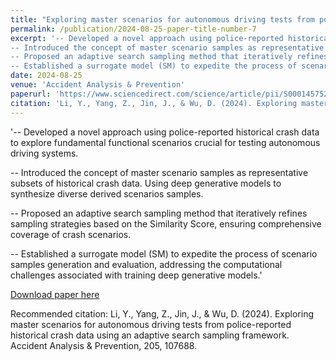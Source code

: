 ```yaml
---
title: "Exploring master scenarios for autonomous driving tests from police-reported historical crash data using an adaptive search sampling framework"
permalink: /publication/2024-08-25-paper-title-number-7
excerpt: '-- Developed a novel approach using police-reported historical crash data to explore fundamental functional scenarios crucial for testing autonomous driving systems.
-- Introduced the concept of master scenario samples as representative subsets of historical crash data. Using deep generative models to synthesize diverse derived scenarios samples.
-- Proposed an adaptive search sampling method that iteratively refines sampling strategies based on the Similarity Score, ensuring comprehensive coverage of crash scenarios.
-- Established a surrogate model (SM) to expedite the process of scenario samples generation and evaluation, addressing the computational challenges associated with training deep generative models.'
date: 2024-08-25
venue: 'Accident Analysis & Prevention'
paperurl: 'https://www.sciencedirect.com/science/article/pii/S0001457524002331'
citation: 'Li, Y., Yang, Z., Jin, J., & Wu, D. (2024). Exploring master scenarios for autonomous driving tests from police-reported historical crash data using an adaptive search sampling framework. Accident Analysis & Prevention, 205, 107688.'
---
```


'-- Developed a novel approach using police-reported historical crash data to explore fundamental functional scenarios crucial for testing autonomous driving systems.

-- Introduced the concept of master scenario samples as representative subsets of historical crash data. Using deep generative models to synthesize diverse derived scenarios samples.

-- Proposed an adaptive search sampling method that iteratively refines sampling strategies based on the Similarity Score, ensuring comprehensive coverage of crash scenarios.

-- Established a surrogate model (SM) to expedite the process of scenario samples generation and evaluation, addressing the computational challenges associated with training deep generative models.'


[Download paper here](https://www.sciencedirect.com/science/article/pii/S0001457524002331)

Recommended citation: 
Li, Y., Yang, Z., Jin, J., & Wu, D. (2024). Exploring master scenarios for autonomous driving tests from police-reported historical crash data using an adaptive search sampling framework. Accident Analysis & Prevention, 205, 107688.
